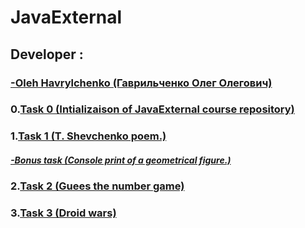 # JavaExternal

## Developer :
### [-Oleh Havrylchenko (Гаврильченко Олег Олегович)](https://github.com/Champerson)

### 0.[Task 0 (Intializaison of JavaExternal course repository)](https://github.com/Champerson/JavaExternal)

### 1.[Task 1 (T. Shevchenko poem.)](https://github.com/Champerson/JavaExternal_team_tasks/tree/master/tasks/poem)
#####     [-Bonus task (Console print of a geometrical figure.)](https://github.com/Champerson/JavaExternal_team_tasks/tree/master/tasks/geometrical.figures/src/com/java/external)

### 2.[Task 2 (Guees the number game)](https://github.com/Champerson/JavaExternal/tree/master/JavaGaming/src/com/java/external)

### 3.[Task 3 (Droid wars)](https://github.com/Champerson/JavaExternal/tree/master/DroidWars/src)

